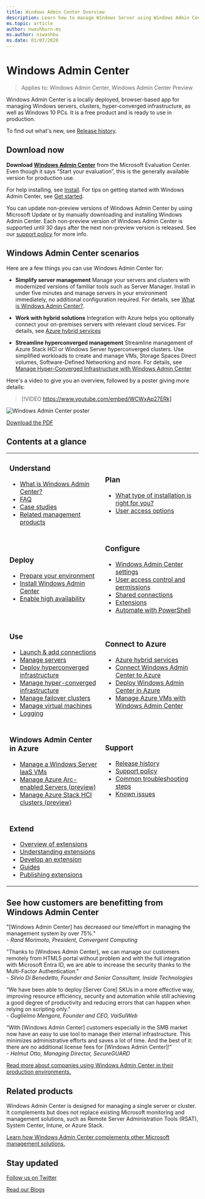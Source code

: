 ```yaml
---
title: Windows Admin Center Overview
description: Learn how to manage Windows Server using Windows Admin Center (Project Honolulu)
ms.topic: article
author: nwashburn-ms
ms.author: niwashbu
ms.date: 01/07/2020
---
```


# Windows Admin Center

>Applies to: Windows Admin Center, Windows Admin Center Preview

Windows Admin Center is a locally deployed, browser-based app for managing Windows servers, clusters, hyper-converged infrastructure, as well as Windows 10 PCs. It is a free product and is ready to use in production.

To find out what's new, see [Release history](support/release-history.md).

## Download now

**Download [Windows Admin Center](https://www.microsoft.com/evalcenter/download-windows-admin-center)** from the Microsoft Evaluation Center. Even though it says “Start your evaluation”, this is the generally available version for production use.

For help installing, see [Install](deploy/install.md). For tips on getting started with Windows Admin Center, see [Get started](use/get-started.md).

You can update non-preview versions of Windows Admin Center by using Microsoft Update or by manually downloading and installing Windows Admin Center. Each non-preview version of Windows Admin Center is supported until 30 days after the next non-preview version is released. See our [support policy](support/index.md) for more info.

## Windows Admin Center scenarios

Here are a few things you can use Windows Admin Center for:

- **Simplify server management** Manage your servers and clusters with modernized versions of familiar tools such as Server Manager. Install in under five minutes and manage servers in your environment immediately, no additional configuration required. For details, see [What is Windows Admin Center?](understand/what-is.md).

- **Work with hybrid solutions** Integration with Azure helps you optionally connect your on-premises servers with relevant cloud services. For details, see [Azure hybrid services](azure/index.md)

- **Streamline hyperconverged management** Streamline management of Azure Stack HCI or Windows Server hyperconverged clusters. Use simplified workloads to create and manage VMs, Storage Spaces Direct volumes, Software-Defined Networking and more. For details, see [Manage Hyper-Converged Infrastructure with Windows Admin Center](use/manage-hyper-converged.md)

Here's a video to give you an overview, followed by a poster giving more details:
> [!VIDEO https://www.youtube.com/embed/WCWxAp27ERk]

![Windows Admin Center poster](media/WAC1910Poster_thumb_small.PNG)

[Download the PDF](https://github.com/MicrosoftDocs/windowsserverdocs/raw/main/WindowsServerDocs/manage/windows-admin-center/media/WindowsAdminCenter1910Poster.pdf)

## Contents at a glance

<table>
    <tr></tr>
    <tr>
        <td>
            <h3>Understand</h3>
            <ul>
            <li><a href="understand/what-is.md">What is Windows Admin Center?</a>
            <li><a href="understand/faq.yml">FAQ</a>
            <li><a href="understand/case-studies.md">Case studies</a>
            <li><a href="understand/related-management.md">Related management products</a>
            </ul>
        </td>
        <td>
            <h3>Plan</h3>
            <ul>
            <li><a href="plan/installation-options.md">What type of installation is right for you?</a>
            <li><a href="plan/user-access-options.md">User access options</a>
            <br>
            </ul>
        </td>
    </tr>
    <tr>
        <td>
            <h3>Deploy</h3>
            <ul>
            <li><a href="deploy/prepare-environment.md">Prepare your environment</a>
            <li><a href="deploy/install.md">Install Windows Admin Center</a>
            <li><a href="deploy/high-availability.md">Enable high availability</a>
         </ul>
        </td>
        <td>
            <h3>Configure</h3>
            <ul>
            <li><a href="configure/settings.md">Windows Admin Center settings</a>
            <li><a href="configure/user-access-control.md">User access control and permissions</a>
            <li><a href="configure/shared-connections.md">Shared connections</a>
            <li><a href="configure/using-extensions.md">Extensions</a>
            <li><a href="configure/use-powershell.md">Automate with PowerShell</a>
            </ul>
        </td>
    </tr>
    <tr>
        <td>
            <h3>Use</h3>
            <ul>
            <li><a href="use/get-started.md">Launch & add connections</a>
            <li><a href="use/manage-servers.md">Manage servers</a>
            <li><a href="use/deploy-hyperconverged-infrastructure.md">Deploy hyperconverged infrastructure</a>
            <li><a href="use/manage-hyper-converged.md">Manage hyper-converged infrastructure</a>
            <li><a href="use/manage-failover-clusters.md">Manage failover clusters</a>
            <li><a href="use/manage-virtual-machines.md">Manage virtual machines</a>
            <li><a href="use/logging.md">Logging</a>
            </ul>
        </td>
        <td>
            <h3>Connect to Azure</h3>
            <ul>
            <li><a href="azure/index.md">Azure hybrid services</a></li>
            <li><a href="azure/azure-integration.md">Connect Windows
Admin Center to Azure</a></li>
            <li><a href="azure/deploy-wac-in-azure.md">Deploy Windows Admin Center in Azure</a></li>
            <li><a href="azure/manage-azure-vms.md">Manage Azure VMs with Windows Admin Center</a></li>
            </ul>
        </td>
    </tr>
    <tr>
            <td>
            <h3>Windows Admin Center in Azure</h3>
            <ul>
            <li><a href="azure/manage-vm.md">Manage a Windows Server IaaS VMs</a>
            <li><a href="azure/manage-arc-hybrid-machines.md">Manage Azure Arc-enabled Servers (preview)</a>
            <li><a href="azure/manage-hci-clusters.md">Manage Azure Stack HCI clusters (preview)</a>
            </ul>
        </td>
            <td>
            <h3>Support</h3>
            <ul>
            <li><a href="support/release-history.md">Release history</a>
            <li><a href="support/index.md">Support policy</a>
            <li><a href="support/troubleshooting.md">Common troubleshooting steps</a>
            <li><a href="support/known-issues.md">Known issues</a>
            </ul>
        </td>
    </tr>
    <tr>
            <td>
            <h3>Extend</h3>
            <ul>
            <li><a href="extend/extensibility-overview.md">Overview of extensions</a>
            <li><a href="extend/understand-extensions.md">Understanding extensions</a>
            <li><a href="extend/developing-extensions.md">Develop an extension</a>
            <li><a href="extend/publish-extensions.md">Guides</a>
            <li><a href="extend/publish-extensions.md">Publishing extensions</a>
            </ul>
        </td>
        <td></td>
    </tr>

</table>

## See how customers are benefitting from Windows Admin Center

"[Windows Admin Center] has decreased our time/effort in managing the management system by over 75%."<br> *- Rand Morimoto, President, Convergent Computing* 

"Thanks to [Windows Admin Center], we can manage our customers remotely from HTML5 portal without problem and with the full integration with Microsoft Entra ID, we are able to increase the security thanks to the Multi-Factor Authentication."<br/> *- Silvio Di Benedetto, Founder and Senior Consultant, Inside Technologies* 

“We have been able to deploy [Server Core] SKUs in a more effective way, improving resource efficiency, security and automation while still achieving a good degree of productivity and reducing errors that can happen when relying on scripting only.” <br/> *- Guglielmo Mengora, Founder and CEO, VaiSulWeb*

“With [Windows Admin Center] customers especially in the SMB market now have an easy to use tool to manage their internal infrastructure. This minimizes administrative efforts and saves a lot of time. And the best of it: there are no additional license fees for [Windows Admin Center]!” <br/> *- Helmut Otto, Managing Director, SecureGUARD*

[Read more about companies using Windows Admin Center in their production environments.](understand/case-studies.md)

## Related products

Windows Admin Center is designed for managing a single server or cluster. It complements but does not replace existing Microsoft monitoring and management solutions, such as Remote Server Administration Tools (RSAT), System Center, Intune, or Azure Stack.

[Learn how Windows Admin Center complements other Microsoft management solutions.](understand/related-management.md)

## Stay updated

[Follow us on Twitter](https://twitter.com/servermgmt)

[Read our Blogs](https://techcommunity.microsoft.com/t5/windows-admin-center-blog/bg-p/Windows-Admin-Center-Blog)
